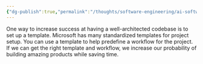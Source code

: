 ```yaml
---
{"dg-publish":true,"permalink":"/thoughts/software-engineering/ai-software-engineering-template/","tags":["blogged","refactored","software-engineering"],"created":"2025-09-01T20:51:52.491+01:00","updated":"2025-09-01T20:58:38.730+01:00"}
---
```


One way to increase success at having a well-architected codebase is to set up a template. Microsoft has many standardized templates for project setup. You can use a template to help predefine a workflow for the project. If we can get the right template and workflow, we increase our probability of building amazing products while saving time. 